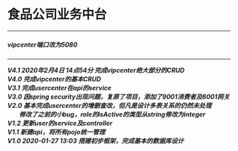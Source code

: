 # 食品公司业务中台
<hr>
<h5>vipcenter端口改为5080<h5>
<hr>
V4.1  2020年2月4日 14点54分 完成vipcenter绝大部分的CRUD<br>
V4.0  完成vipcenter的基本CRUD<br>
V3.1  完成usercenter在api的service<br>
V3.0  因spring security出现问题，复原了项目，添加了9001消费者及8001网关<br>
V2.0  基本完成usercenter的增删查改，但凡是设计多表关系的仍然未处理<br>
&nbsp;&nbsp;&nbsp;&nbsp;&nbsp;&nbsp;&nbsp;&nbsp;修改了之前的小bug，role的isActive的类型从string修改为integer<br>
V1.2  更新user的service及controller<br>
V1.1  新建api，将所有pojo统一管理<br>
V1.0  2020-01-27 13:03 搭建初步框架，完成基本的数据库设计

